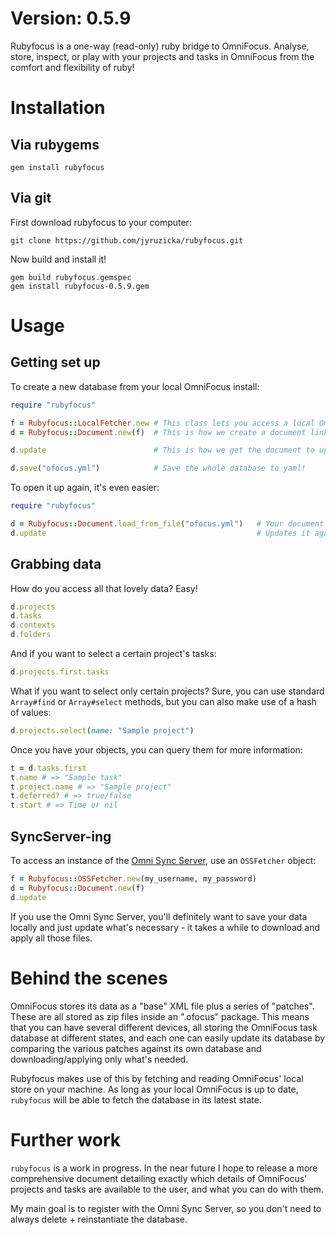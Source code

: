 # Version: 0.5.9

Rubyfocus is a one-way (read-only) ruby bridge to OmniFocus. Analyse, store, inspect, or play with your projects and tasks in OmniFocus from the comfort and flexibility of ruby!

# Installation

## Via rubygems

```
gem install rubyfocus
```

## Via git

First download rubyfocus to your computer:

```
git clone https://github.com/jyruzicka/rubyfocus.git
```

Now build and install it!

```
gem build rubyfocus.gemspec
gem install rubyfocus-0.5.9.gem
```

# Usage

## Getting set up

To create a new database from your local OmniFocus install:

```ruby
require "rubyfocus"

f = Rubyfocus::LocalFetcher.new # This class lets you access a local OmniFocus install
d = Rubyfocus::Document.new(f)  # This is how we create a document linked up to a local fetcher

d.update                        # This is how we get the document to update using its built-in fetcher

d.save("ofocus.yml")            # Save the whole database to yaml!
```

To open it up again, it's even easier:

```ruby
require "rubyfocus"

d = Rubyfocus::Document.load_from_file("ofocus.yml")   # Your document will remember everything
d.update                                               # Updates it against the local cache, in case you made changes
```

## Grabbing data

How do you access all that lovely data? Easy!

```ruby
d.projects
d.tasks
d.contexts
d.folders
```

And if you want to select a certain project's tasks:

```ruby
d.projects.first.tasks
```

What if you want to select only certain projects? Sure, you can use standard `Array#find` or `Array#select` methods, but you can also make use of a hash of values:

```ruby
d.projects.select(name: "Sample project")
```

Once you have your objects, you can query them for more information:

```ruby
t = d.tasks.first
t.name # => "Sample task"
t.project.name # => "Sample project"
t.deferred? # => true/false
t.start # => Time or nil
```

## SyncServer-ing

To access an instance of the [Omni Sync Server](http://sync.omnigroup.com), use an `OSSFetcher` object:

```ruby
f = Rubyfocus::OSSFetcher.new(my_username, my_password)
d = Rubyfocus::Document.new(f)
d.update
```

If you use the Omni Sync Server, you'll definitely want to save your data locally and just update what's necessary - it takes a while to download and apply all those files.

# Behind the scenes

OmniFocus stores its data as a "base" XML file plus a series of "patches". These are all stored as zip files inside an ".ofocus" package. This means that you can have several different devices, all storing the OmniFocus task database at different states, and each one can easily update its database by comparing the various patches against its own database and downloading/applying only what's needed.

Rubyfocus makes use of this by fetching and reading OmniFocus' local store on your machine. As long as your local OmniFocus is up to date, `rubyfocus` will be able to fetch the database in its latest state.

# Further work

`rubyfocus` is a work in progress. In the near future I hope to release a more comprehensive document detailing exactly which details of OmniFocus' projects and tasks are available to the user, and what you can do with them.

My main goal is to register with the Omni Sync Server, so you don't need to always delete + reinstantiate the database.
